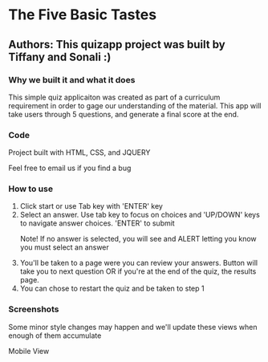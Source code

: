 <h1> The Five Basic Tastes </h1>
<h2>Authors: This quizapp project was built by Tiffany and Sonali :) </h2>

<h3>Why we built it and what it does</h3>
<p>This simple quiz applicaiton was created as part of a curriculum requirement in order to gage our understanding of the material. This app will take users through 5 questions, and generate a final score at the end.</p>

<h3>Code</h3>
<p>Project built with HTML, CSS, and JQUERY<p>
<p>Feel free to email us if you find a bug</p>
  
<h3>How to use</h3>
<ol>
<li>Click start or use Tab key with 'ENTER' key</li>
<li>Select an answer. Use tab key to focus on choices and 'UP/DOWN' keys to navigate answer choices. 'ENTER' to submit</li>
<p>Note! If no answer is selected, you will see and ALERT letting you know you must select an answer</p>
<li>You'll be taken to a page were you can review your answers. Button will take you to next question OR if you're at the end of the quiz, the results page. </li>
<li>You can chose to restart the quiz and be taken to step 1</li>
</ol>


<h3>Screenshots</h3>
<p>Some minor style changes may happen and we'll update these views when enough of them accumulate</p>
<p>Mobile View</p>


